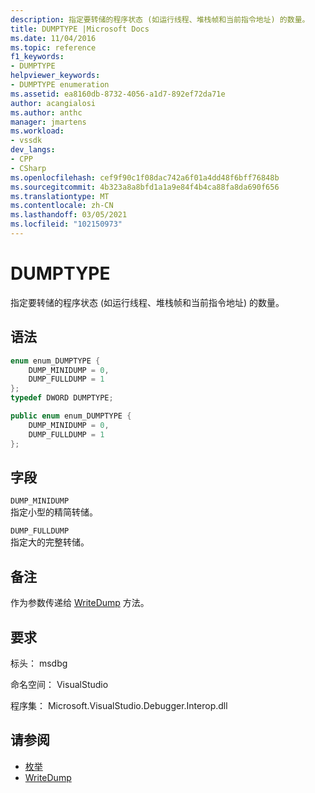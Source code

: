 ```yaml
---
description: 指定要转储的程序状态 (如运行线程、堆栈帧和当前指令地址) 的数量。
title: DUMPTYPE |Microsoft Docs
ms.date: 11/04/2016
ms.topic: reference
f1_keywords:
- DUMPTYPE
helpviewer_keywords:
- DUMPTYPE enumeration
ms.assetid: ea8160db-8732-4056-a1d7-892ef72da71e
author: acangialosi
ms.author: anthc
manager: jmartens
ms.workload:
- vssdk
dev_langs:
- CPP
- CSharp
ms.openlocfilehash: cef9f90c1f08dac742a6f01a4dd48f6bff76848b
ms.sourcegitcommit: 4b323a8a8bfd1a1a9e84f4b4ca88fa8da690f656
ms.translationtype: MT
ms.contentlocale: zh-CN
ms.lasthandoff: 03/05/2021
ms.locfileid: "102150973"
---
```

# <a name="dumptype"></a>DUMPTYPE
指定要转储的程序状态 (如运行线程、堆栈帧和当前指令地址) 的数量。

## <a name="syntax"></a>语法

```cpp
enum enum_DUMPTYPE {
    DUMP_MINIDUMP = 0,
    DUMP_FULLDUMP = 1
};
typedef DWORD DUMPTYPE;
```

```csharp
public enum enum_DUMPTYPE {
    DUMP_MINIDUMP = 0,
    DUMP_FULLDUMP = 1
};
```

## <a name="fields"></a>字段
`DUMP_MINIDUMP`\
指定小型的精简转储。

`DUMP_FULLDUMP`\
指定大的完整转储。

## <a name="remarks"></a>备注
作为参数传递给 [WriteDump](../../../extensibility/debugger/reference/idebugprogram2-writedump.md) 方法。

## <a name="requirements"></a>要求
标头： msdbg

命名空间： VisualStudio

程序集： Microsoft.VisualStudio.Debugger.Interop.dll

## <a name="see-also"></a>请参阅
- [枚举](../../../extensibility/debugger/reference/enumerations-visual-studio-debugging.md)
- [WriteDump](../../../extensibility/debugger/reference/idebugprogram2-writedump.md)
